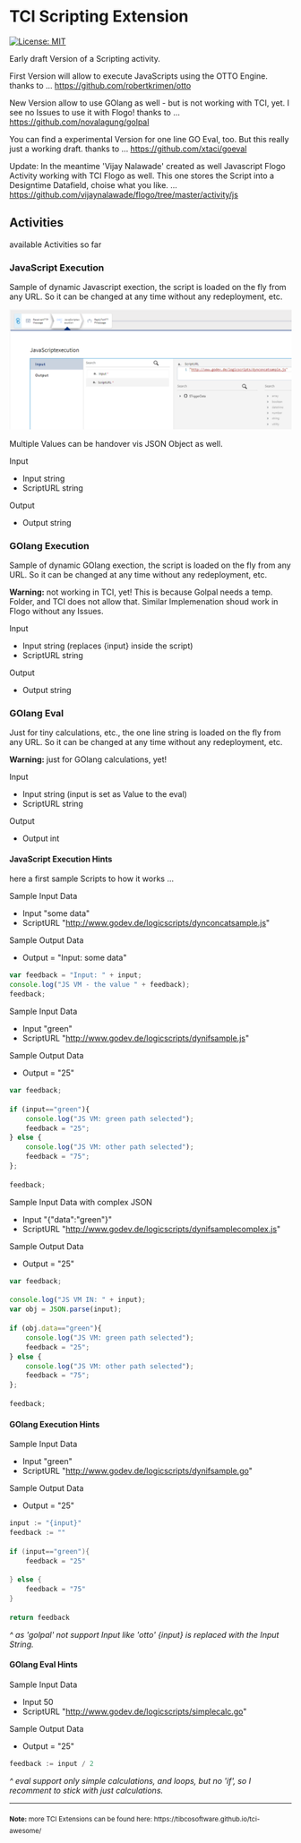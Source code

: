 # TCI Scripting Extension
[![License: MIT](https://img.shields.io/badge/License-MIT-yellow.svg)](https://opensource.org/licenses/MIT)

Early draft Version of a Scripting activity.

First Version will allow to execute JavaScripts using the OTTO Engine. 
thanks to ... https://github.com/robertkrimen/otto

New Version allow to use GOlang as well - but is not working with TCI, yet. I see no Issues to use it with Flogo!
thanks to ... https://github.com/novalagung/golpal

You can find a experimental Version for one line GO Eval, too. But this really just a working draft.
thanks to ... https://github.com/xtaci/goeval 

Update: In the meantime 'Vijay Nalawade' created as well Javascript Flogo Activity working with TCI Flogo as well.
This one stores the Script into a Designtime Datafield, choise what you like. ...
https://github.com/vijaynalawade/flogo/tree/master/activity/js

## Activities
available Activities so far
### JavaScript Execution 
Sample of dynamic Javascript exection, the script is loaded on the fly from any URL.
So it can be changed at any time without any redeployment, etc.

![Exec Javascript image](../../screenshots/Scripting-JS.png?raw=true "TCI WI execute Javascript Screenshot")

Multiple Values can be handover vis JSON Object as well.

Input
- Input                 string 
- ScriptURL             string

Output
- Output                string 

### GOlang Execution 
Sample of dynamic GOlang exection, the script is loaded on the fly from any URL.
So it can be changed at any time without any redeployment, etc.

<b>Warning:</b> not working in TCI, yet! This is because Golpal needs a temp. Folder, and TCI does not allow that.
Similar Implemenation shoud work in Flogo without any Issues.

Input
- Input                 string (replaces {input} inside the script)
- ScriptURL             string

Output
- Output                string 

### GOlang Eval 
Just for tiny calculations, etc., the one line string is loaded on the fly from any URL.
So it can be changed at any time without any redeployment, etc.

<b>Warning:</b> just for GOlang calculations, yet!

Input
- Input                 string (input is set as Value to the eval)
- ScriptURL             string

Output
- Output                int 

#### JavaScript Execution Hints 
here a first sample Scripts to how it works ...

Sample Input Data
- Input "some data"
- ScriptURL "http://www.godev.de/logicscripts/dynconcatsample.js"

Sample Output Data
- Output = "Input: some data"

```js 
var feedback = "Input: " + input;
console.log("JS VM - the value " + feedback);
feedback;
```

Sample Input Data
- Input "green"
- ScriptURL "http://www.godev.de/logicscripts/dynifsample.js"

Sample Output Data
- Output = "25"

```js 
var feedback;

if (input=="green"){
	console.log("JS VM: green path selected");
	feedback = "25";
} else {
	console.log("JS VM: other path selected");
	feedback = "75";
};

feedback;
```

Sample Input Data with complex JSON
- Input "{\"data\":\"green\"}"
- ScriptURL "http://www.godev.de/logicscripts/dynifsamplecomplex.js"

Sample Output Data
- Output = "25"

```js 
var feedback;

console.log("JS VM IN: " + input);
var obj = JSON.parse(input);

if (obj.data=="green"){
	console.log("JS VM: green path selected");
	feedback = "25";
} else {
	console.log("JS VM: other path selected");
	feedback = "75";
};

feedback;
```

#### GOlang Execution Hints

Sample Input Data
- Input "green"
- ScriptURL "http://www.godev.de/logicscripts/dynifsample.go"

Sample Output Data
- Output = "25"

```go
input := "{input}"
feedback := ""

if (input=="green"){
	feedback = "25"
	
} else {
	feedback = "75"
}

return feedback
```
<i>^ as 'golpal' not support Input like 'otto' {input} is replaced with the Input String.</i>

#### GOlang Eval Hints

Sample Input Data
- Input 50
- ScriptURL "http://www.godev.de/logicscripts/simplecalc.go"

Sample Output Data
- Output = "25"

```go
feedback := input / 2
```
<i>^ eval support only simple calculations, and loops, but no 'if', so I recomment to stick with just calculations.</i>

<hr>
<sub><b>Note:</b> more TCI Extensions can be found here: https://tibcosoftware.github.io/tci-awesome/ </sub>
